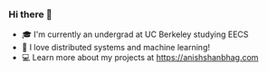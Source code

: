 ### Hi there 👋

- 🎓 I'm currently an undergrad at UC Berkeley studying EECS 
- 💬 I love distributed systems and machine learning!
- 💻 Learn more about my projects at https://anishshanbhag.com
